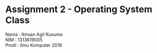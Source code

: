 # Assignment 2 - Operating System Class
Nama : Ikhsan Agil Kusuma <br>
NIM   : 1313619005 <br>
Prodi : Ilmu Komputer 2019
